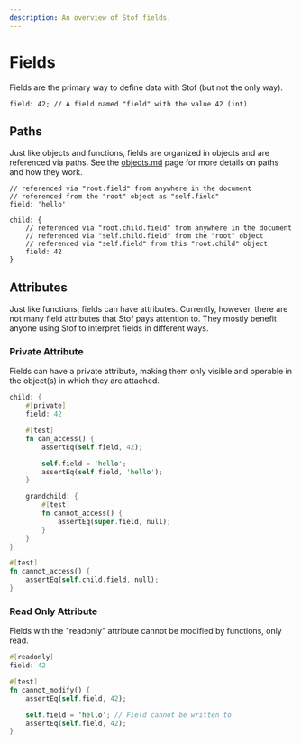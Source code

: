```yaml
---
description: An overview of Stof fields.
---
```


# Fields

Fields are the primary way to define data with Stof (but not the only way).

```json5
field: 42; // A field named "field" with the value 42 (int)
```

## Paths

Just like objects and functions, fields are organized in objects and are referenced via paths. See the [objects.md](objects.md "mention") page for more details on paths and how they work.

```json5
// referenced via "root.field" from anywhere in the document
// referenced from the "root" object as "self.field"
field: 'hello'

child: {
    // referenced via "root.child.field" from anywhere in the document
    // referenced via "self.child.field" from the "root" object
    // referenced via "self.field" from this "root.child" object
    field: 42
}
```

## Attributes

Just like functions, fields can have attributes. Currently, however, there are not many field attributes that Stof pays attention to. They mostly benefit anyone using Stof to interpret fields in different ways.

### Private Attribute

Fields can have a private attribute, making them only visible and operable in the object(s) in which they are attached.

```rust
child: {
    #[private]
    field: 42

    #[test]
    fn can_access() {
        assertEq(self.field, 42);

        self.field = 'hello';
        assertEq(self.field, 'hello');
    }

    grandchild: {
        #[test]
        fn cannot_access() {
            assertEq(super.field, null);
        }
    }
}

#[test]
fn cannot_access() {
    assertEq(self.child.field, null);
}
```

### Read Only Attribute

Fields with the "readonly" attribute cannot be modified by functions, only read.

```rust
#[readonly]
field: 42

#[test]
fn cannot_modify() {
    assertEq(self.field, 42);

    self.field = 'hello'; // Field cannot be written to
    assertEq(self.field, 42);
}
```
